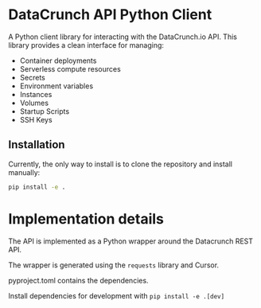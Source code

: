 # DataCrunch API Python Client

A Python client library for interacting with the DataCrunch.io API. This library provides a clean interface for managing:

- Container deployments
- Serverless compute resources 
- Secrets
- Environment variables
- Instances
- Volumes
- Startup Scripts
- SSH Keys

## Installation

Currently, the only way to install is to clone the repository and install manually:

```bash
pip install -e .
```

# Implementation details

The API is implemented as a Python wrapper around the Datacrunch REST API.

The wrapper is generated using the `requests` library and Cursor.

pyproject.toml contains the dependencies.

Install dependencies for development with `pip install -e .[dev]`

